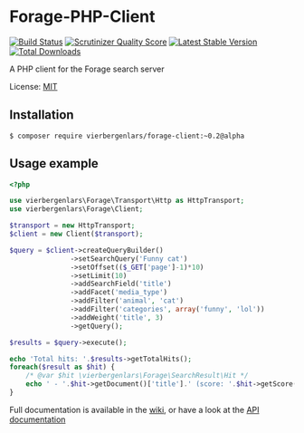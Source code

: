 Forage-PHP-Client
================

[![Build Status](https://travis-ci.org/vierbergenlars/Forage-PHP-Client.png?branch=master)](https://travis-ci.org/vierbergenlars/Forage-PHP-Client)
[![Scrutinizer Quality Score](https://scrutinizer-ci.com/g/vierbergenlars/Forage-PHP-Client/badges/quality-score.png?s=de9b3c08fd559763d8b7e896d463dd65d9fc663e)](https://scrutinizer-ci.com/g/vierbergenlars/Forage-PHP-Client/)
[![Latest Stable Version](https://poser.pugx.org/vierbergenlars/forage-client/v/stable.png)](https://packagist.org/packages/vierbergenlars/forage-client)
[![Total Downloads](https://poser.pugx.org/vierbergenlars/forage-client/downloads.png)](https://packagist.org/packages/vierbergenlars/forage-client)

A PHP client for the Forage search server

License: [MIT](https://github.com/vierbergenlars/Forage-PHP-Client/blob/master/LICENSE)

## Installation

`$ composer require vierbergenlars/forage-client:~0.2@alpha`

## Usage example

```php
<?php

use vierbergenlars\Forage\Transport\Http as HttpTransport;
use vierbergenlars\Forage\Client;

$transport = new HttpTransport;
$client = new Client($transport);

$query = $client->createQueryBuilder()
               ->setSearchQuery('Funny cat')
               ->setOffset(($_GET['page']-1)*10)
               ->setLimit(10)
               ->addSearchField('title')
               ->addFacet('media_type')
               ->addFilter('animal', 'cat')
               ->addFilter('categories', array('funny', 'lol'))
               ->addWeight('title', 3)
               ->getQuery();

$results = $query->execute();

echo 'Total hits: '.$results->getTotalHits();
foreach($result as $hit) {
    /* @var $hit \vierbergenlars\Forage\SearchResult\Hit */
    echo ' - '.$hit->getDocument()['title'].' (score: '.$hit->getScore().'; id='.$hit->getId().')';
}
```

Full documentation is available in the [wiki](https://github.com/vierbergenlars/Forage-PHP-Client/wiki/_pages), or have a look at the [API documentation](http://vierbergenlars.github.io/Forage-PHP-Client/)
